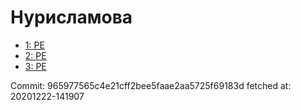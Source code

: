 # Нурисламова
- [1: PE](1.md)
- [2: PE](2.md)
- [3: PE](3.md)

Commit: 965977565c4e21cff2bee5faae2aa5725f69183d
 fetched at: 20201222-141907
